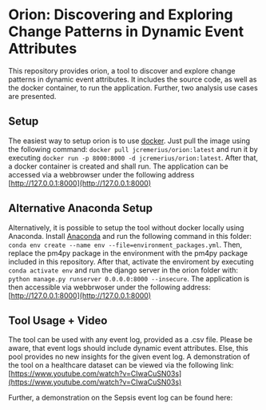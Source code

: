 # Orion: Discovering and Exploring Change Patterns in Dynamic Event Attributes

This repository provides orion, a tool to discover and explore change patterns in dynamic event attributes. It includes the source code, as well as the docker container, to run the application. Further, two analysis use cases are presented.

## Setup

The easiest way to setup orion is to use [docker](https://hub.docker.com/r/jcremerius/orion/tags). Just pull the image using the following command:
```docker pull jcremerius/orion:latest``` and run it by executing ```docker run -p 8000:8000 -d jcremerius/orion:latest```. After that, a docker container is created and shall run. The application can be accessed via a webbrowser under the following address [http://127.0.0.1:8000](http://127.0.0.1:8000)


## Alternative Anaconda Setup

Alternatively, it is possible to setup the tool without docker locally using Anaconda. Install [Anaconda](https://anaconda.org/) and run the following command in this folder: ```conda env create --name env --file=environment_packages.yml```. Then, replace the pm4py package in the environment with the pm4py package included in this repository. After that, activate the enviroment by executing ```conda activate env``` and run the django server in the orion folder with: ```python manage.py runserver 0.0.0.0:8000 --insecure```. The application is then accessible via webbrwoser under the following address: [http://127.0.0.1:8000](http://127.0.0.1:8000)

## Tool Usage + Video
The tool can be used with any event log, provided as a .csv file. Please be aware, that event logs should include dynamic event attributes. Else, this pool provides no new insights for the given event log.
A demonstration of the tool on a healthcare dataset can be viewed via the following link: [https://www.youtube.com/watch?v=CIwaCuSN03s](https://www.youtube.com/watch?v=CIwaCuSN03s)

Further, a demonstration on the Sepsis event log can be found here: 
